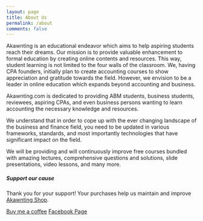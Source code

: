 ```yaml
---
layout: page
title: About Us
permalink: /about
comments: false
---
```


<div class="row justify-content-between">
<div class="col-md-8 pr-5">

<p>Akawnting is an educational endeavor which aims to help aspiring students reach their dreams. Our mission is to provide valuable enhancement to formal education by creating online contents and resources. This way, student learning is not limited to the four walls of the classroom. We, having CPA founders, initially plan to create accounting courses to show appreciation and gratitude towards the field. However, we envision to be a leader in online education which expands beyond accounting and business.</p>
<p>Akawnting.com is dedicated to providing ABM students, business students, reviewees, aspiring CPAs, and even business persons wanting to learn accounting the necessary knowledge and resources.</p>
<p>We understand that in order to cope up with the ever changing landscape of the business and finance field, you need to be updated in various frameworks, standards, and most importantly technologies that have significant impact on the field.</p>
<p>We will be providing and will continuously improve free courses bundled with amazing lectures, comprehensive questions and solutions, slide presentations, video lessons, and many more.</p>

</div>

<div class="col-md-4">

<div class="sticky-top sticky-top-80">
<h5>Support our cause</h5>

<p>Thank you for your support! Your purchases help us maintain and improve <a target="_blank" href="https://shop.akawnting.com">Akawnting Shop</a>.</p>

<a target="_blank" href="" class="btn btn-danger">Buy me a coffee</a> <a target="_blank" href="https://facebook.com/akawntingpage" class="btn btn-warning">Facebook Page</a>

</div>
</div>
</div>

